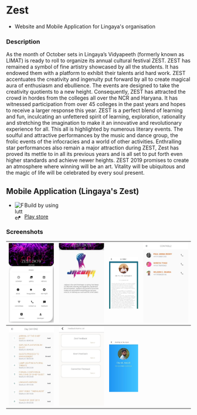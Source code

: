 # Zest 

-  Website and Mobile Application for Lingaya's organisation

### Description 
As the month of October sets in Lingaya’s Vidyapeeth (formerly known as LIMAT) is ready to roll to organize its annual cultural festival ZEST. ZEST has remained a symbol of fine artistry showcased by all the students. It has endowed them with a platform to exhibit their talents arid hard work. ZEST accentuates the creativity and ingenuity put forward by all to create magical aura of enthusiasm and ebullience. The events are designed to take the creativity quotients to a new height. Consequently, ZEST has attracted the crowd in hordes from the colleges all over the NCR and Haryana. It has witnessed participation from over 45 colleges in the past years and hopes to receive a larger response this year. ZEST is a perfect blend of learning and fun, inculcating an unfettered spirit of learning, exploration, rationality and stretching the imagination to make it an innovative and revolutionary experience for all. This all is highlighted by numerous literary events. The soulful and attractive performances by the music and dance group, the frolic events of the infocracies and a world of other activities. Enthralling star performances also remain a major attraction during ZEST, Zest has proved its mettle to in all its previous years and is all set to put forth even higher standards and achieve newer heights. ZEST 2019 promises to create an atmosphere where winning will be an art. Vitality will be ubiquitous and the magic of life will be celebrated by every soul present.

## Mobile Application (Lingaya's Zest)
- Build by using <img align="left" alt="Flutter" width="26px" src="https://cdn.iconscout.com/icon/free/png-512/flutter-2038877-1720090.png" />

- [Play store][play_store]

### Screenshots

| ![Mobile Screenshot 1][mobile_img_1] | ![Mobile Screenshot 2][mobile_img_2] | ![Mobile Screenshot 3][mobile_img_3] | ![Mobile Screenshot 4][mobile_img_4] |
|:---:|:---:|:---:|:---:|
| ![Mobile Screenshot 5][mobile_img_5] | ![Mobile Screenshot 6][mobile_img_6] | ![Mobile Screenshot 7][mobile_img_7] |  


[play_store]: https://play.google.com/store/apps/details?id=com.chanduarepalli.zest&hl=en

[mobile_img_1]: https://github.com/ChanduArepalli/ChanduArepalli/blob/master/projects/zest/mobile/screenshot_1.jpg?raw=true
[mobile_img_2]: https://github.com/ChanduArepalli/ChanduArepalli/blob/master/projects/zest/mobile/screenshot_2.jpg?raw=true
[mobile_img_3]: https://github.com/ChanduArepalli/ChanduArepalli/blob/master/projects/zest/mobile/screenshot_3.jpg?raw=true
[mobile_img_4]: https://github.com/ChanduArepalli/ChanduArepalli/blob/master/projects/zest/mobile/screenshot_4.jpg?raw=true
[mobile_img_5]: https://github.com/ChanduArepalli/ChanduArepalli/blob/master/projects/zest/mobile/screenshot_5.jpg?raw=true
[mobile_img_6]: https://github.com/ChanduArepalli/ChanduArepalli/blob/master/projects/zest/mobile/screenshot_6.jpg?raw=true
[mobile_img_7]: https://github.com/ChanduArepalli/ChanduArepalli/blob/master/projects/zest/mobile/screenshot_7.jpg?raw=true